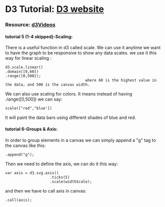 # D3 Tutorial: [D3 website](https://d3js.org/)


### Resource: [d3Videos](https://www.youtube.com/playlist?list=PL6il2r9i3BqH9PmbOf5wA5E1wOG3FT22p)


#### tutorial 5 (1-4 skipped)-Scaling:

There is a useful function in d3 called scale. We can use it anytime we want to have the graph to be responsive to show any data scales.
we use it this way for linear scaling :
```
d3.scale.linear()
.domain([0,60])
.range([0,500]);   
									where 60 is the highest value in the data, and 500 is the canvas width.
```

We can also use scaling for colors. It means instead of having .range([0,500]) we can say:
```
scale(["red","blue'])
```
It will paint the data bars using different shades of blue and red.

#### tutorial 6-Groups & Axis:

In order to group elements in a canvas we can simply append a "g" tag to the canvas like this:
```
.append("g");
```
Then we need to define the axis, we can do it this way:
```
var axis = d3.svg.axis()
                    .ticks(5)
                    .scale(widthScale);
```
and then we have to call axis in canvas:
```
.call(axis);
```
